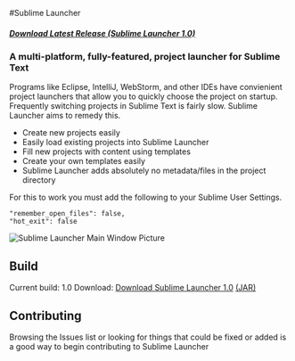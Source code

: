 #Sublime Launcher
##### [Download Latest Release (Sublime Launcher 1.0)](https://github.com/Connorelsea/SublimeLauncher/releases/download/v1.0/SublimeLauncher.jar)

### A multi-platform, fully-featured, project launcher for Sublime Text

Programs like Eclipse, IntelliJ, WebStorm, and other IDEs have convienient project launchers that allow you to quickly choose the project on startup. Frequently switching projects in Sublime Text is fairly slow. Sublime Launcher aims to remedy this.

- Create new projects easily
- Easily load existing projects into Sublime Launcher
- Fill new projects with content using templates
- Create your own templates easily
- Sublime Launcher adds absolutely no metadata/files in the project directory

For this to work you must add the following to your Sublime User Settings.

    "remember_open_files": false,
    "hot_exit": false

![Sublime Launcher Main Window Picture](http://i.imgur.com/FB5TuOb.png)

## Build

Current build: 1.0
Download: [Download Sublime Launcher 1.0](https://github.com/Connorelsea/SublimeLauncher/releases/download/v1.0/SublimeLauncher.jar) [(JAR)](https://github.com/Connorelsea/SublimeLauncher/releases/download/v1.0/SublimeLauncher.jar)

## Contributing

Browsing the Issues list or looking for things that could be fixed or added is a good way to begin contributing to Sublime Launcher